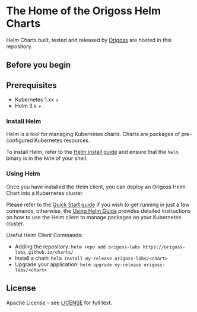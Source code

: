 # The Home of the Origoss Helm Charts

Helm Charts built, tested and released by [Origoss](origoss.com) are hosted in this repository.

## Before you begin

## Prerequisites

* Kubernetes 1.xx +
* Helm 3.x +

### Install Helm

Helm is a tool for managing Kubernetes charts. Charts are packages of pre-configured Kubernetes resources.

To install Helm, refer to the [Helm install guide](https://github.com/helm/helm#install) and ensure that the `helm` binary is in the `PATH` of your shell.

### Using Helm

Once you have installed the Helm client, you can deploy an Origoss Helm Chart into a Kubernetes cluster.

Please refer to the [Quick Start guide](https://helm.sh/docs/intro/quickstart/) if you wish to get running in just a few commands, otherwise, the [Using Helm Guide](https://helm.sh/docs/intro/using_helm/) provides detailed instructions on how to use the Helm client to manage packages on your Kubernetes cluster.

Useful Helm Client Commands:

* Adding the repository: `helm repo add origoss-labs https://origoss-labs.github.io/charts/`
* Install a chart: `helm install my-release origoss-labs/<chart>`
* Upgrade your application: `helm upgrade my-release origoss-labs/<chart>`

## License

Apache License - see [LICENSE](LICENSE) for full text.
